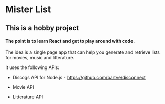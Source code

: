 # Mister List

## This is a hobby project

#### The point is to learn React and get to play around with code. 

The idea is a single page app that can help you generate and retrieve lists for movies, music and litterature.

It uses the following APIs:

* Discogs API for Node.js  -  https://github.com/bartve/disconnect

* Movie API

* Litterature API

